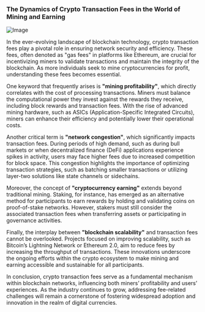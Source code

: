 ### The Dynamics of Crypto Transaction Fees in the World of Mining and Earning

![Image](https://github.com/user-attachments/assets/31692037-0104-4703-abd1-696b6a7dd41b)

In the ever-evolving landscape of blockchain technology, crypto transaction fees play a pivotal role in ensuring network security and efficiency. These fees, often denoted as "gas fees" in platforms like Ethereum, are crucial for incentivizing miners to validate transactions and maintain the integrity of the blockchain. As more individuals seek to mine cryptocurrencies for profit, understanding these fees becomes essential.

One keyword that frequently arises is **"mining profitability"**, which directly correlates with the cost of processing transactions. Miners must balance the computational power they invest against the rewards they receive, including block rewards and transaction fees. With the rise of advanced mining hardware, such as ASICs (Application-Specific Integrated Circuits), miners can enhance their efficiency and potentially lower their operational costs.

Another critical term is **"network congestion"**, which significantly impacts transaction fees. During periods of high demand, such as during bull markets or when decentralized finance (DeFi) applications experience spikes in activity, users may face higher fees due to increased competition for block space. This congestion highlights the importance of optimizing transaction strategies, such as batching smaller transactions or utilizing layer-two solutions like state channels or sidechains.

Moreover, the concept of **"cryptocurrency earning"** extends beyond traditional mining. Staking, for instance, has emerged as an alternative method for participants to earn rewards by holding and validating coins on proof-of-stake networks. However, stakers must still consider the associated transaction fees when transferring assets or participating in governance activities.

Finally, the interplay between **"blockchain scalability"** and transaction fees cannot be overlooked. Projects focused on improving scalability, such as Bitcoin’s Lightning Network or Ethereum 2.0, aim to reduce fees by increasing the throughput of transactions. These innovations underscore the ongoing efforts within the crypto ecosystem to make mining and earning accessible and sustainable for all participants.

In conclusion, crypto transaction fees serve as a fundamental mechanism within blockchain networks, influencing both miners’ profitability and users’ experiences. As the industry continues to grow, addressing fee-related challenges will remain a cornerstone of fostering widespread adoption and innovation in the realm of digital currencies.